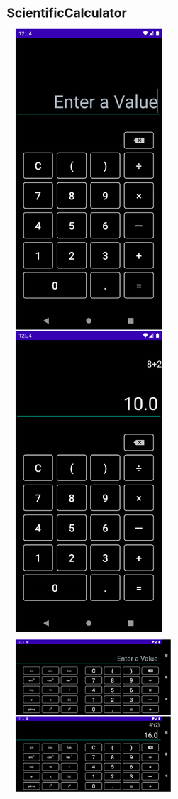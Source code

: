# ScientificCalculator


<p float="center">
    <img src='./1.png' width="330" hspace=20 />
    <img src='./2.png' width="330" hspace=20 />
</p>

<p>
    <img src='./3.png' width="350" hspace=20 />
    <img src='./4.png' width="350" hspace=20 />
</p>